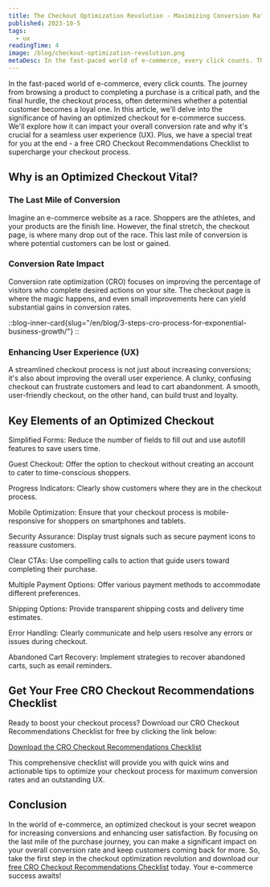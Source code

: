 ```yaml
---
title: The Checkout Optimization Revolution - Maximizing Conversion Rates and Enhancing UX
published: 2023-10-5
tags: 
  - ux
readingTime: 4
image: /blog/checkout-optimization-revolution.png
metaDesc: In the fast-paced world of e-commerce, every click counts. The journey from browsing a product to completing a purchase is a critical path, and the final hurdle, the checkout process, often determines whether a potential customer becomes a loyal one.
---
```


In the fast-paced world of e-commerce, every click counts. The journey from browsing a product to completing a purchase is a critical path, and the final hurdle, the checkout process, often determines whether a potential customer becomes a loyal one. In this article, we'll delve into the significance of having an optimized checkout for e-commerce success. We'll explore how it can impact your overall conversion rate and why it's crucial for a seamless user experience (UX). Plus, we have a special treat for you at the end - a free CRO Checkout Recommendations Checklist to supercharge your checkout process.

## Why is an Optimized Checkout Vital?
### The Last Mile of Conversion
Imagine an e-commerce website as a race. Shoppers are the athletes, and your products are the finish line. However, the final stretch, the checkout page, is where many drop out of the race. This last mile of conversion is where potential customers can be lost or gained.

### Conversion Rate Impact
Conversion rate optimization (CRO) focuses on improving the percentage of visitors who complete desired actions on your site. The checkout page is where the magic happens, and even small improvements here can yield substantial gains in conversion rates.

::blog-inner-card{slug="/en/blog/3-steps-cro-process-for-exponential-business-growth/"}
::

### Enhancing User Experience (UX)
A streamlined checkout process is not just about increasing conversions; it's also about improving the overall user experience. A clunky, confusing checkout can frustrate customers and lead to cart abandonment. A smooth, user-friendly checkout, on the other hand, can build trust and loyalty.

## Key Elements of an Optimized Checkout

Simplified Forms: Reduce the number of fields to fill out and use autofill features to save users time.

Guest Checkout: Offer the option to checkout without creating an account to cater to time-conscious shoppers.

Progress Indicators: Clearly show customers where they are in the checkout process.

Mobile Optimization: Ensure that your checkout process is mobile-responsive for shoppers on smartphones and tablets.

Security Assurance: Display trust signals such as secure payment icons to reassure customers.

Clear CTAs: Use compelling calls to action that guide users toward completing their purchase.

Multiple Payment Options: Offer various payment methods to accommodate different preferences.

Shipping Options: Provide transparent shipping costs and delivery time estimates.

Error Handling: Clearly communicate and help users resolve any errors or issues during checkout.

Abandoned Cart Recovery: Implement strategies to recover abandoned carts, such as email reminders.

## Get Your Free CRO Checkout Recommendations Checklist

Ready to boost your checkout process? Download our CRO Checkout Recommendations Checklist for free by clicking the link below:

[Download the CRO Checkout Recommendations Checklist](/en/cro-checklist-campaign/)

This comprehensive checklist will provide you with quick wins and actionable tips to optimize your checkout process for maximum conversion rates and an outstanding UX.

## Conclusion

In the world of e-commerce, an optimized checkout is your secret weapon for increasing conversions and enhancing user satisfaction. By focusing on the last mile of the purchase journey, you can make a significant impact on your overall conversion rate and keep customers coming back for more. So, take the first step in the checkout optimization revolution and download our [free CRO Checkout Recommendations Checklist](/en/cro-checklist-campaign/) today. Your e-commerce success awaits!